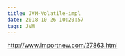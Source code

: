 ```yaml
---
title: JVM-Volatile-impl
date: 2018-10-26 10:20:57
tags: JVM
---
```



http://www.importnew.com/27863.html